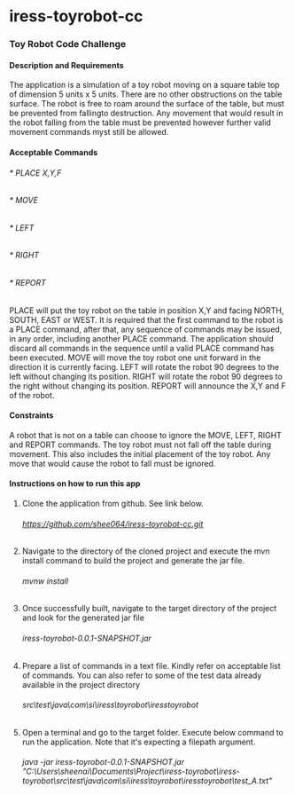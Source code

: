 # iress-toyrobot-cc

### Toy Robot Code Challenge ###


#### Description and Requirements ####

The application is a simulation of a toy robot moving on a square table top of dimension 5 units x 5 units. There are no other obstructions on the table surface. 
The robot is free to roam around the surface of the table, but must be prevented from fallingto destruction. Any movement that would result in the robot falling from
the table must be prevented however further valid movement commands myst still be allowed.


#### Acceptable Commands ####

###### * PLACE X,Y,F ######
###### * MOVE ######
###### * LEFT ######
###### * RIGHT ######
###### * REPORT ######

 PLACE will put the toy robot on the table in position X,Y and facing NORTH, SOUTH, EAST or WEST. It is required that the first command to the robot is a PLACE
 command, after that, any sequence of commands may be issued, in any order, including another PLACE command. The application should discard all commands in the 
 sequence until a valid PLACE command has been executed. MOVE will move the toy robot one unit forward in the direction it is currently facing. LEFT will rotate 
 the robot 90 degrees to the left without changing its position. RIGHT will rotate the robot 90 degrees to the right without changing its position. REPORT will 
 announce the X,Y and F of the robot.
 
 
 #### Constraints ####
 
 A robot that is not on a table can choose to ignore the MOVE, LEFT, RIGHT and REPORT commands. The toy robot must not fall off the table during movement.
 This also includes the initial placement of the toy robot. Any move that would cause the robot to fall must be ignored.


#### Instructions on how to run this app ####

1. Clone the application from github. See link below.<br/> 
   ###### https://github.com/shee064/iress-toyrobot-cc.git ######
2. Navigate to the directory of the cloned project and execute the mvn install command to build the project and generate the jar file. 
   ###### mvnw install ######
3. Once successfully built, navigate to the target directory of the project and look for the generated jar file 
   ###### iress-toyrobot-0.0.1-SNAPSHOT.jar ######
4. Prepare a list of commands in a text file. Kindly refer on acceptable list of commands. You can also refer to some of the test data already available
   in the project directory 
   ###### src\test\java\com\si\iress\toyrobot\iresstoyrobot ######
5. Open a terminal and go to the target folder. Execute below command to run the application. Note that it's expecting a filepath argument.
   ###### java -jar iress-toyrobot-0.0.1-SNAPSHOT.jar "C:\Users\sheenai\Documents\Project\iress-toyrobot\iress-toyrobot\src\test\java\com\si\iress\toyrobot\iresstoyrobot\test_A.txt" ######

